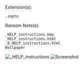Extension(s): 
```
.zepto
```
Ransom Note(s): 
```
_HELP_instructions.bmp
_HELP_instructions.html
_0_HELP_instructions.html
Wallpaper
```
![_HELP_instructions](https://github.com/user-attachments/assets/14bd1326-f9a3-4a87-95f4-92796051828b)
![Screenshot](https://github.com/user-attachments/assets/e33dd18b-3df2-4dac-a754-fb21d362f2a9)
